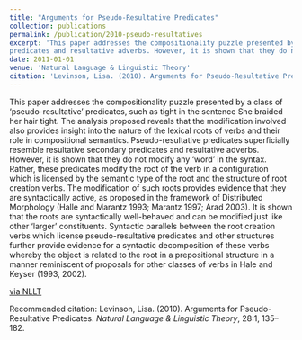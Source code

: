 ```yaml
---
title: "Arguments for Pseudo-Resultative Predicates"
collection: publications
permalink: /publication/2010-pseudo-resultatives
excerpt: 'This paper addresses the compositionality puzzle presented by a class of ‘pseudo-resultative’ predicates, such as tight in the sentence She braided her hair tight. The analysis proposed reveals that the modification involved also provides insight into the nature of the lexical roots of verbs and their role in compositional semantics. Pseudo-resultative predicates superficially resemble resultative secondary
predicates and resultative adverbs. However, it is shown that they do not modify any ‘word’ in the syntax. Rather, these predicates modify the root of the verb in a configuration which is licensed by the semantic type of the root and the structure of root creation verbs. The modification of such roots provides evidence that they are syntactically active, as proposed in the framework of Distributed Morphology (Halle and Marantz 1993; Marantz 1997; Arad 2003). It is shown that the roots are syntactically well-behaved and can be modified just like other ‘larger’ constituents. Syntactic parallels between the root creation verbs which license pseudo-resultative predicates and other structures further provide evidence for a syntactic decomposition of these verbs whereby the object is related to the root in a prepositional structure in a manner reminiscent of proposals for other classes of verbs in Hale and Keyser (1993, 2002).'
date: 2011-01-01
venue: 'Natural Language & Linguistic Theory'
citation: 'Levinson, Lisa. (2010). Arguments for Pseudo-Resultative Predicates. <i>Natural Language & Linguistic Theory</i>, 28:1, 135–182.'
---
```

This paper addresses the compositionality puzzle presented by a class of ‘pseudo-resultative’ predicates, such as tight in the sentence She braided her hair tight. The analysis proposed reveals that the modification involved also provides insight into the nature of the lexical roots of verbs and their role in compositional semantics. Pseudo-resultative predicates superficially resemble resultative secondary predicates and resultative adverbs. However, it is shown that they do not modify any ‘word’ in the syntax. Rather, these predicates modify the root of the verb in a configuration which is licensed by the semantic type of the root and the structure of root creation verbs. The modification of such roots provides evidence that they are syntactically active, as proposed in the framework of Distributed Morphology (Halle and Marantz 1993; Marantz 1997; Arad 2003). It is shown that the roots are syntactically well-behaved and can be modified just like other ‘larger’ constituents. Syntactic parallels between the root creation verbs which license pseudo-resultative predicates and other structures further provide evidence for a syntactic decomposition of these verbs whereby the object is related to the root in a prepositional structure in a manner reminiscent of proposals for other classes of verbs in Hale and Keyser (1993, 2002).

[via NLLT](https://link.springer.com/article/10.1007/s11049-010-9089-x)

Recommended citation: Levinson, Lisa. (2010). Arguments for Pseudo-Resultative Predicates. <i>Natural Language & Linguistic Theory</i>, 28:1, 135–182.
